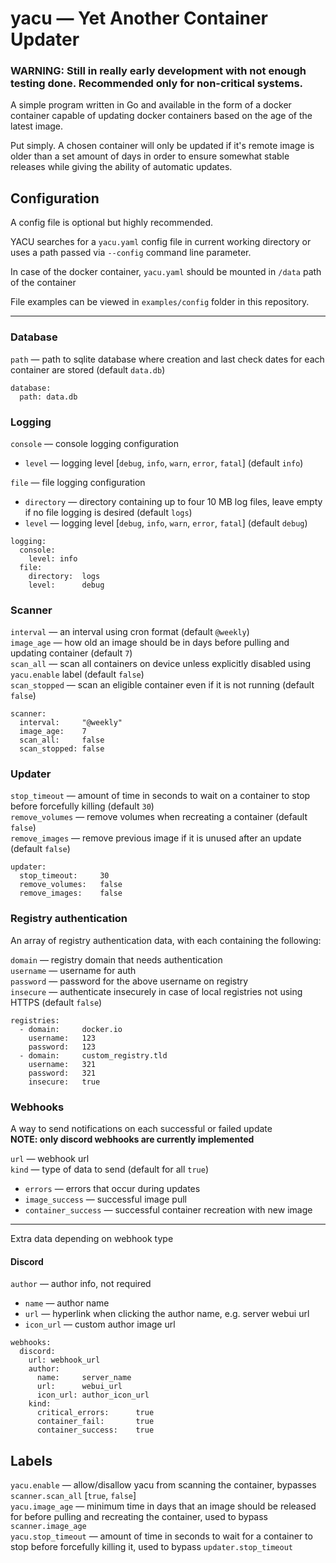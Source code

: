# yacu — Yet Another Container Updater

### **WARNING**: Still in really early development with not enough testing done. Recommended only for non-critical systems.

A simple program written in Go and available in the form of a docker container capable of updating docker containers based on the age of the latest image.

Put simply. A chosen container will only be updated if it's remote image is older than a set amount of days in order to ensure somewhat stable releases while giving the ability of automatic updates.

## Configuration
A config file is optional but highly recommended.  

YACU searches for a `yacu.yaml` config file in current working directory or uses a path passed via `--config` command line parameter.

In case of the docker container, `yacu.yaml` should be mounted in `/data` path of the container

File examples can be viewed in `examples/config` folder in this repository.

---
### Database
`path` — path to sqlite database where creation and last check dates for each container are stored (default `data.db`)

```
database:
  path: data.db
```

### Logging
`console` — console logging configuration  
* `level` — logging level [`debug`, `info`, `warn`, `error`, `fatal`] (default `info`)

`file` — file logging configuration
* `directory` —  directory containing up to four 10 MB log files, leave empty if no file logging is desired (default `logs`)
* `level` — logging level [`debug`, `info`, `warn`, `error`, `fatal`] (default `debug`)

```
logging:
  console:
    level: info
  file:
    directory:  logs
    level:      debug
```

### Scanner
`interval` — an interval using cron format (default `@weekly`)  
`image_age` — how old an image should be in days before pulling and updating container (default `7`)  
`scan_all` — scan all containers on device unless explicitly disabled using `yacu.enable` label (default `false`)  
`scan_stopped` — scan an eligible container even if it is not running (default `false`)

```
scanner:
  interval:     "@weekly"
  image_age:    7
  scan_all:     false
  scan_stopped: false
```

### Updater
`stop_timeout` — amount of time in seconds to wait on a container to stop before forcefully killing (default `30`)  
`remove_volumes` — remove volumes when recreating a container (default `false`)  
`remove_images` — remove previous image if it is unused after an update (default `false`)

```
updater:
  stop_timeout:     30
  remove_volumes:   false
  remove_images:    false
```

### Registry authentication
An array of registry authentication data, with each containing the following:  

`domain` — registry domain that needs authentication  
`username` — username for auth  
`password` — password for the above username on registry  
`insecure` — authenticate insecurely in case of local registries not using HTTPS (default `false`)

```
registries:
  - domain:     docker.io
    username:   123
    password:   123
  - domain:     custom_registry.tld
    username:   321
    password:   321
    insecure:   true
```

### Webhooks
A way to send notifications on each successful or failed update  
**NOTE: only discord webhooks are currently implemented**

`url` — webhook url  
`kind` — type of data to send (default for all `true`)
* `errors` — errors that occur during updates
* `image_success` — successful image pull
* `container_success` — successful container recreation with new image
---
Extra data depending on webhook type

#### Discord
`author` — author info, not required
* `name` — author name
* `url` — hyperlink when clicking the author name, e.g. server webui url
* `icon_url` — custom author image url

```
webhooks:
  discord:
    url: webhook_url
    author:
      name:     server_name
      url:      webui_url
      icon_url: author_icon_url
    kind:
      critical_errors:      true
      container_fail:       true
      container_success:    true
```

## Labels

`yacu.enable` — allow/disallow yacu from scanning the container, bypasses `scanner.scan_all` [`true`, `false`]  
`yacu.image_age` — minimum time in days that an image should be released for before pulling and recreating the container, used to bypass `scanner.image_age`  
`yacu.stop_timeout` — amount of time in seconds to wait for a container to stop before forcefully killing it, used to bypass `updater.stop_timeout` 
